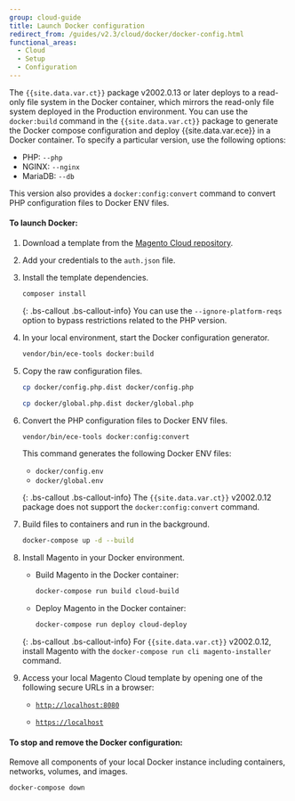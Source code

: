 ```yaml
---
group: cloud-guide
title: Launch Docker configuration
redirect_from: /guides/v2.3/cloud/docker/docker-config.html
functional_areas:
  - Cloud
  - Setup
  - Configuration
---
```


The `{{site.data.var.ct}}` package v2002.0.13 or later deploys to a read-only file system in the Docker container, which mirrors the read-only file system deployed in the Production environment. You can use the `docker:build` command in the `{{site.data.var.ct}}` package to generate the Docker compose configuration and deploy {{site.data.var.ece}} in a Docker container. To specify a particular version, use the following options:

* PHP: `--php`
* NGINX: `--nginx`
* MariaDB: `--db`

This version also provides a `docker:config:convert` command to convert PHP configuration files to Docker ENV files.

#### To launch Docker:

1. Download a template from the [Magento Cloud repository](https://github.com/magento/magento-cloud).

2. Add your credentials to the `auth.json` file.

3. Install the template dependencies.

   ```bash
   composer install
   ```

   {: .bs-callout .bs-callout-info}
   You can use the `--ignore-platform-reqs` option to bypass restrictions related to the PHP version.

4. In your local environment, start the Docker configuration generator.

   ```bash
   vendor/bin/ece-tools docker:build
   ```

5. Copy the raw configuration files.

   ```bash
   cp docker/config.php.dist docker/config.php
   ```

   ```bash
   cp docker/global.php.dist docker/global.php
   ```

6. Convert the PHP configuration files to Docker ENV files.

   ```bash
   vendor/bin/ece-tools docker:config:convert
   ```

   This command generates the following Docker ENV files:

   * `docker/config.env`
   * `docker/global.env`

   {: .bs-callout .bs-callout-info}
   The `{{site.data.var.ct}}` v2002.0.12 package does not support the `docker:config:convert` command.

7. Build files to containers and run in the background.

   ```bash
   docker-compose up -d --build
   ```

8. Install Magento in your Docker environment.

   * Build Magento in the Docker container:

     ```bash
     docker-compose run build cloud-build
     ```

   * Deploy Magento in the Docker container:

     ```bash
     docker-compose run deploy cloud-deploy
     ```

   {: .bs-callout .bs-callout-info}
   For `{{site.data.var.ct}}` v2002.0.12, install Magento with the `docker-compose run cli magento-installer` command.

9. Access your local Magento Cloud template by opening one of the following secure URLs in a browser:

   * [`http://localhost:8080`](http://localhost:8080)

   * [`https://localhost`](https://localhost)

#### To stop and remove the Docker configuration:

Remove all components of your local Docker instance including containers, networks, volumes, and images.

```bash
docker-compose down
```


